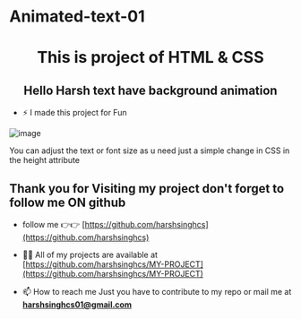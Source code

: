 # Animated-text-01
<h1 align="center"> This is project of HTML & CSS </h1>
<h2 align="center"> Hello Harsh text have background animation </h2>

- ⚡ I made this project for Fun 


![image](https://github.com/lakshsingh02/Animated-text-01/assets/145931622/07ae3e17-a21d-45e9-aadf-a9454d90da6c)



You can adjust the text or font size as u need just a simple change in CSS in the height attribute

<h2> Thank you for Visiting my project don't forget to follow me ON github</h2>

- follow me 👉👉 [https://github.com/harshsinghcs](https://github.com/harshsinghcs)

- 👨‍💻 All of my projects are available at [https://github.com/harshsinghcs/MY-PROJECT](https://github.com/harshsinghcs/MY-PROJECT)

- 📫 How to reach me Just you have to contribute to my repo or mail me at **harshsinghcs01@gmail.com**

